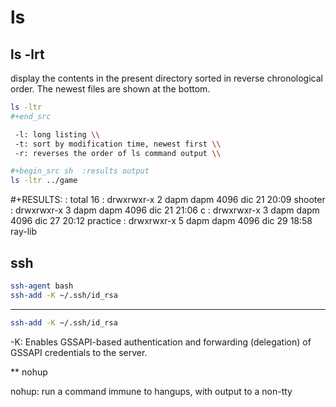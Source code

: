 

# ls 

## ls -lrt

 display the contents in the present directory sorted in reverse chronological order. The newest files are shown at the bottom.

```sh
ls -ltr
#+end_src

 -l: long listing \\
 -t: sort by modification time, newest first \\
 -r: reverses the order of ls command output \\

#+begin_src sh  :results output
ls -ltr ../game
```

#+RESULTS:
: total 16
: drwxrwxr-x 2 dapm dapm 4096 dic 21 20:09 shooter
: drwxrwxr-x 3 dapm dapm 4096 dic 21 21:06 c
: drwxrwxr-x 3 dapm dapm 4096 dic 27 20:12 practice
: drwxrwxr-x 5 dapm dapm 4096 dic 29 18:58 ray-lib


## ssh 

```sh
ssh-agent bash  
ssh-add -K ~/.ssh/id_rsa
```

--- 

```sh
ssh-add -K ~/.ssh/id_rsa
```

  -K:  Enables GSSAPI-based authentication and forwarding (delegation) of GSSAPI credentials to the server.

** nohup

nohup: 
run a command immune to hangups, with output to a non-tty
